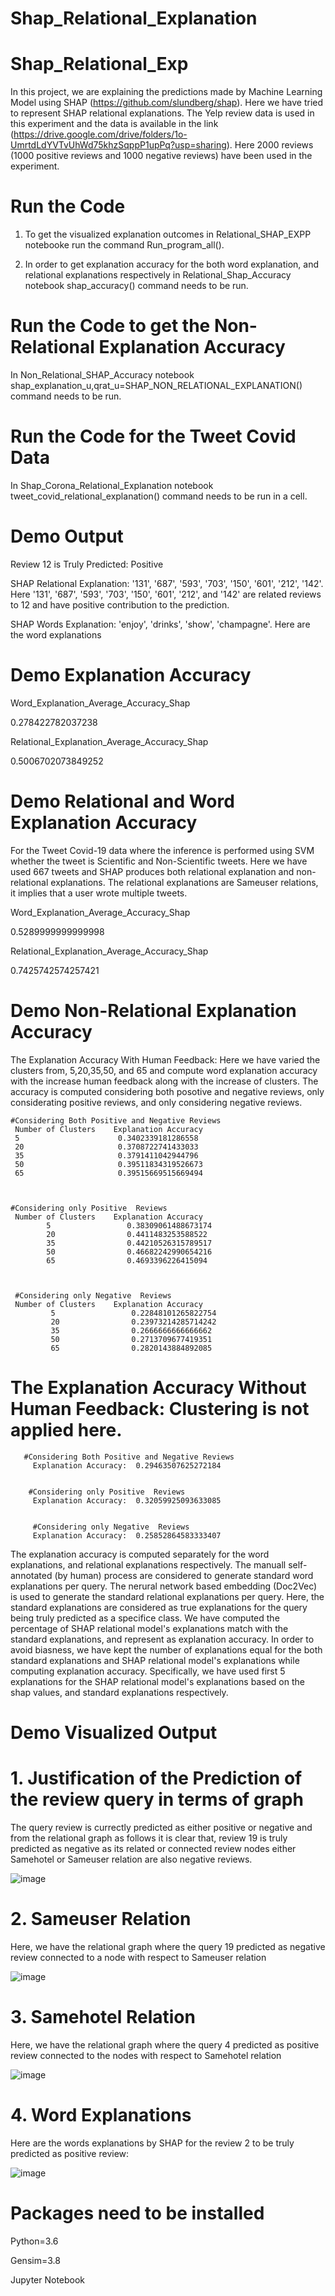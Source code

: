 # Shap_Relational_Explanation

# Shap_Relational_Exp

In this project, we are explaining the predictions made by Machine Learning Model using SHAP (https://github.com/slundberg/shap). Here we have tried to represent SHAP relational explanations. The Yelp review data is used in this experiment and the data is available in the link (https://drive.google.com/drive/folders/1o-UmrtdLdYVTvUhWd75khzSqppP1upPq?usp=sharing). Here 2000 reviews (1000 positive reviews and 1000 negative reviews) have been used in the experiment. 

# Run the Code
 1. To get the visualized explanation outcomes in Relational_SHAP_EXPP notebooke run the command Run_program_all().

 2. In order to get explanation accuracy for the both word explanation, and relational explanations respectively in Relational_Shap_Accuracy notebook shap_accuracy() command needs to be run. 
# Run the Code to get the Non-Relational Explanation Accuracy
 In Non_Relational_SHAP_Accuracy notebook shap_explanation_u,qrat_u=SHAP_NON_RELATIONAL_EXPLANATION() command needs to be run.
 
 # Run the Code for the Tweet Covid Data
 
 In Shap_Corona_Relational_Explanation notebook tweet_covid_relational_explanation() command needs to be run in a cell.
 
 

# Demo Output 
Review 12 is Truly Predicted: Positive 

SHAP Relational Explanation: '131', '687', '593', '703', '150', '601', '212', '142'. Here '131', '687', '593', '703', '150', '601', '212', and  '142' are related reviews to 12 and have positive contribution to the prediction. 

SHAP Words Explanation: 'enjoy', 'drinks', 'show', 'champagne'. Here  are the word explanations

# Demo Explanation Accuracy
Word_Explanation_Average_Accuracy_Shap

0.278422782037238


Relational_Explanation_Average_Accuracy_Shap

0.5006702073849252

# Demo Relational and Word Explanation Accuracy 
For the Tweet Covid-19 data where the inference is performed using SVM whether the tweet is Scientific and Non-Scientific tweets. Here we have used 667 tweets and SHAP produces both relational explanation and non-relational explanations. The relational explanations are Sameuser relations, it implies that a user wrote multiple tweets. 

Word_Explanation_Average_Accuracy_Shap

0.5289999999999998


Relational_Explanation_Average_Accuracy_Shap

0.7425742574257421

# Demo Non-Relational Explanation Accuracy

 The Explanation Accuracy With Human Feedback: Here we have varied the clusters from, 5,20,35,50, and 65 and compute word explanation accuracy with the increase human feedback along with the increase of clusters. The accuracy is computed considering both posotive and negative reviews, only considerating positive reviews, and only considering negative reviews.

    #Considering Both Positive and Negative Reviews
     Number of Clusters    Explanation Accuracy
     5                      0.3402339181286558
     20                     0.3708722741433033
     35                     0.3791411042944796
     50                     0.39511834319526673
     65                     0.39515669515669494



    #Considering only Positive  Reviews
     Number of Clusters    Explanation Accuracy
            5                 0.38309061488673174
            20                0.4411483253588522
            35                0.44210526315789517
            50                0.46682242990654216
            65                0.4693396226415094
      
      
      
     #Considering only Negative  Reviews
     Number of Clusters    Explanation Accuracy
             5                 0.22848101265822754
             20                0.23973214285714242
             35                0.2666666666666662
             50                0.2713709677419351
             65                0.2820143884892085
            

   # The Explanation Accuracy Without  Human Feedback: Clustering is not applied here. 
       #Considering Both Positive and Negative Reviews
         Explanation Accuracy:  0.29463507625272184
         
         
        #Considering only Positive  Reviews
         Explanation Accuracy:  0.32059925093633085
         
         
         #Considering only Negative  Reviews
         Explanation Accuracy:  0.25852864583333407





The explanation accuracy is computed separately for the word explanations, and relational explanations respectively. The manuall self-annotated (by human) process are considered to generate standard word explanations per query. The nerural network based embedding (Doc2Vec) is used to generate the standard relational explanations per query. Here, the standard explanations are considered as true explanations for the query being truly predicted as a specifice class. We have computed the percentage of SHAP relational model's explanations match with the standard explanations, and represent as explanation accuracy. In order to avoid biasness, we have kept the number of explanations  equal for the both standard explanations and SHAP relational model's explanations while computing explanation accuracy. Specifically, we have used first 5 explanations for the SHAP relational model's explanations based on the shap values, and standard explanations respectively. 

# Demo Visualized Output
# 1. Justification of the Prediction of the review query in terms of graph
The query review is currectly predicted as either positive or negative and from the relational graph as follows it is clear that, review 19 is truly predicted as negative as its related or connected review nodes either Samehotel or Sameuser relation are also negative reviews. 

![image](https://user-images.githubusercontent.com/25291998/126830625-d2cb30d0-09c5-46d3-9d96-ca2c24d1d649.png)


# 2. Sameuser Relation

Here, we have the relational graph where the query 19 predicted as negative review connected to a node with respect to Sameuser relation


![image](https://user-images.githubusercontent.com/25291998/126830658-c9abf7f3-8aac-4a86-adf1-4ad17dff9c21.png)


# 3. Samehotel Relation

Here, we have the relational graph where the query 4 predicted as positive review connected to the nodes with respect to Samehotel relation


![image](https://user-images.githubusercontent.com/25291998/126830694-2ab18a34-21a7-40f9-9898-675cec65f06e.png)

# 4. Word Explanations

Here are the words explanations by SHAP for the review 2 to be truly predicted as positive review:


![image](https://user-images.githubusercontent.com/25291998/126830752-6199cb90-56c3-404b-940f-75eb64e9bf6b.png)








# Packages need to be installed
Python=3.6

Gensim=3.8

Jupyter Notebook
